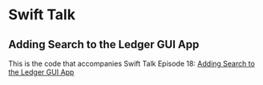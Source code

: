 # Swift Talk
## Adding Search to the Ledger GUI App

This is the code that accompanies Swift Talk Episode 18: [Adding Search to the Ledger GUI App](https://talk.objc.io/episodes/S01E18-adding-search-to-the-ledger-gui-app)
